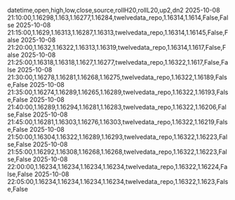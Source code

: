 datetime,open,high,low,close,source,rollH20,rollL20,up2,dn2
2025-10-08 21:10:00,1.16298,1.163,1.16277,1.16284,twelvedata_repo,1.16314,1.1614,False,False
2025-10-08 21:15:00,1.1629,1.16313,1.16287,1.16313,twelvedata_repo,1.16314,1.16145,False,False
2025-10-08 21:20:00,1.1632,1.16322,1.16313,1.16319,twelvedata_repo,1.16314,1.1617,False,False
2025-10-08 21:25:00,1.16318,1.16318,1.1627,1.16277,twelvedata_repo,1.16322,1.1617,False,False
2025-10-08 21:30:00,1.16278,1.16281,1.16268,1.16275,twelvedata_repo,1.16322,1.16189,False,False
2025-10-08 21:35:00,1.16274,1.16289,1.16265,1.16289,twelvedata_repo,1.16322,1.16193,False,False
2025-10-08 21:40:00,1.16289,1.16294,1.16281,1.16283,twelvedata_repo,1.16322,1.16206,False,False
2025-10-08 21:45:00,1.16281,1.16303,1.16276,1.16303,twelvedata_repo,1.16322,1.16219,False,False
2025-10-08 21:50:00,1.16304,1.16322,1.16289,1.16293,twelvedata_repo,1.16322,1.16223,False,False
2025-10-08 21:55:00,1.16292,1.16308,1.16268,1.16268,twelvedata_repo,1.16322,1.16223,False,False
2025-10-08 22:00:00,1.16234,1.16234,1.16234,1.16234,twelvedata_repo,1.16322,1.16224,False,False
2025-10-08 22:05:00,1.16234,1.16234,1.16234,1.16234,twelvedata_repo,1.16322,1.1623,False,False
